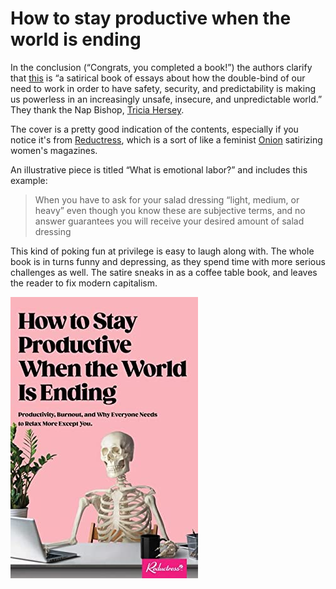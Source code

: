 # How to stay productive when the world is ending

In the conclusion (“Congrats, you completed a book!”) the authors
clarify that [this][] is “a satirical book of essays about how the
double-bind of our need to work in order to have safety, security, and
predictability is making us powerless in an increasingly unsafe,
insecure, and unpredictable world.” They thank the Nap Bishop,
[Tricia Hersey][].

[this]: https://shop.reductress.com/products/how-to-stay-productive-when-the-world-is-ending
[Tricia Hersey]: https://en.wikipedia.org/wiki/Tricia_Hersey


The cover is a pretty good indication of the contents, especially if
you notice it's from [Reductress][], which is a sort of like a feminist
[Onion][] satirizing women's magazines.

[Reductress]: https://reductress.com/
[Onion]: https://en.wikipedia.org/wiki/The_Onion


An illustrative piece is titled “What is emotional labor?” and
includes this example:

> When you have to ask for your salad dressing “light, medium, or
> heavy” even though you know these are subjective terms, and no
> answer guarantees you will receive your desired amount of salad
> dressing

This kind of poking fun at privilege is easy to laugh along with. The
whole book is in turns funny and depressing, as they spend time with
more serious challenges as well. The satire sneaks in as a coffee
table book, and leaves the reader to fix modern capitalism.


![cover](cover.jpg)

